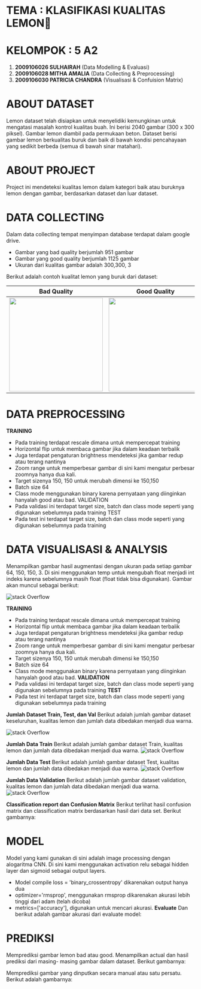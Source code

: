 # **TEMA     : KLASIFIKASI KUALITAS LEMON🍋**

# **KELOMPOK : 5 A2**
1.   **2009106026 SULHAIRAH** (Data Modelling & Evaluasi)
2.   **2009106028 MITHA AMALIA** (Data Collecting & Preprocessing)
3.   **2009106030 PATRICIA CHANDRA** (Visualisasi & Confuision Matrix)

# **ABOUT DATASET**
Lemon dataset telah disiapkan untuk menyelidiki kemungkinan untuk mengatasi masalah kontrol kualitas buah. Ini berisi 2040 gambar (300 x 300 piksel). Gambar lemon diambil pada permukaan beton. Dataset berisi gambar lemon berkualitas buruk dan baik di bawah kondisi pencahayaan yang sedikit berbeda (semua di bawah sinar matahari).

# **ABOUT PROJECT**
Project ini mendeteksi kualitas lemon dalam kategori baik atau buruknya lemon dengan gambar, berdasarkan dataset dan luar dataset.

# **DATA COLLECTING**
Dalam data collecting tempat menyimpan database terdapat dalam google drive.
-	Gambar yang bad quality berjumlah 951 gambar
-	Gambar yang good quality berjumlah 1125 gambar
-	Ukuran dari kualitas gambar adalah 300,300, 3

Berikut adalah contoh kualitat lemon yang buruk dari dataset:

| Bad Quality | Good Quality |
| ------------ | ------------- |
| <img src="https://github.com/Mithaamalia13/PA_KB_5_A2-20/blob/main/coleccting.PNG" width="250"> | <img src="https://github.com/Mithaamalia13/PA_KB_5_A2-20/blob/main/collectinggood.PNG" width="250">|

# **DATA PREPROCESSING**
**TRAINING**
-	Pada training terdapat rescale dimana untuk mempercepat training
-	Horizontal flip untuk membaca gambar jika dalam keadaan terbalik
-	Juga terdapat pengaturan brightness mendeteksi jika gambar redup atau terang nantinya
-	Zoom range untuk memperbesar gambar di sini kami mengatur perbesar zoomnya hanya dua kali.
-	Target sizenya 150, 150 untuk merubah dimensi ke 150,150
-	Batch size 64
-	Class mode menggunakan binary karena pernyataan yang diinginkan hanyalah good atau bad.
VALIDATION
-	Pada validasi ini terdapat target size, batch dan class mode seperti yang digunakan sebelumnya pada training
TEST
-	Pada test ini terdapat target size, batch dan class mode seperti yang digunakan sebelumnya pada training

# **DATA VISUALISASI & ANALYSIS**
Menampilkan gambar hasil augmentasi dengan ukuran pada setiap gambar 64, 150, 150, 3. Di sini menggunakan temp untuk mengubah float menjadi int indeks karena sebelumnya masih float (float tidak bisa digunakan).
Gambar akan muncul sebagai berikut:

![stack Overflow](https://github.com/Mithaamalia13/PA_KB_5_A2-20/blob/main/data%20visualisasi.PNG)

**TRAINING**
-	Pada training terdapat rescale dimana untuk mempercepat training
-	Horizontal flip untuk membaca gambar jika dalam keadaan terbalik
-	Juga terdapat pengaturan brightness mendeteksi jika gambar redup atau terang nantinya
-	Zoom range untuk memperbesar gambar di sini kami mengatur perbesar zoomnya hanya dua kali.
-	Target sizenya 150, 150 untuk merubah dimensi ke 150,150
-	Batch size 64
-	Class mode menggunakan binary karena pernyataan yang diinginkan hanyalah good atau bad.
**VALIDATION**
-	Pada validasi ini terdapat target size, batch dan class mode seperti yang digunakan sebelumnya pada training
**TEST**
-	Pada test ini terdapat target size, batch dan class mode seperti yang digunakan sebelumnya pada training

**Jumlah Dataset Train, Test, dan Val**
Berikut adalah jumlah gambar dataset keseluruhan, kualitas lemon dan jumlah data dibedakan menjadi dua warna.

![stack Overflow](https://github.com/Mithaamalia13/PA_KB_5_A2-20/blob/main/Jumlah%20Gambar%20Dataset%20Keseluruhan.png)

**Jumlah Data Train**
Berikut adalah jumlah gambar dataset Train, kualitas lemon dan jumlah data dibedakan menjadi dua warna.
![stack Overflow](https://github.com/Mithaamalia13/PA_KB_5_A2-20/blob/main/Jumlah%20Gambar%20Dataset%20Train.png)

**Jumlah Data Test**
Berikut adalah jumlah gambar dataset Test, kualitas lemon dan jumlah data dibedakan menjadi dua warna.
![stack Overflow](https://github.com/Mithaamalia13/PA_KB_5_A2-20/blob/main/Jumlah%20Gambar%20Dataset%20Test.png)

**Jumlah Data Validation**
Berikut adalah jumlah gambar dataset validation, kualitas lemon dan jumlah data dibedakan menjadi dua warna.
![stack Overflow](https://github.com/Mithaamalia13/PA_KB_5_A2-20/blob/main/Jumlah%20Gambar%20Dataset%20Validation.png)

**Classification report dan Confusion Matrix**
Berikut terlihat hasil confusion matrix dan classification matrix berdasarkan hasil dari data set. Berikut gambarnya: 

# **MODEL**
  Model yang kami gunakan di sini adalah image processing dengan alogaritma CNN.  Di sini kami menggunakan activation relu sebagai hidden layer dan sigmoid sebagai output layers.  
-	Model compile loss = 'binary_crossentropy' dikarenakan output hanya dua
-	optimizer='rmsprop', menggunakan rmsprop dikarenakan akurasi lebih tinggi dari adam (telah dicoba)
-	metrics=['accuracy'],  digunakan untuk mencari akurasi.
**Evaluate**
Dan berikut adalah gambar akurasi dari evaluate model: 

# **PREDIKSI**
Memprediksi gambar lemon bad atau good. Menampilkan actual dan hasil prediksi dari masing- masing gambar dalam dataset. Berikut gambarnya:

Memprediksi gambar yang dinputkan secara manual atau satu persatu. Berikut adalah gambarnya: 
